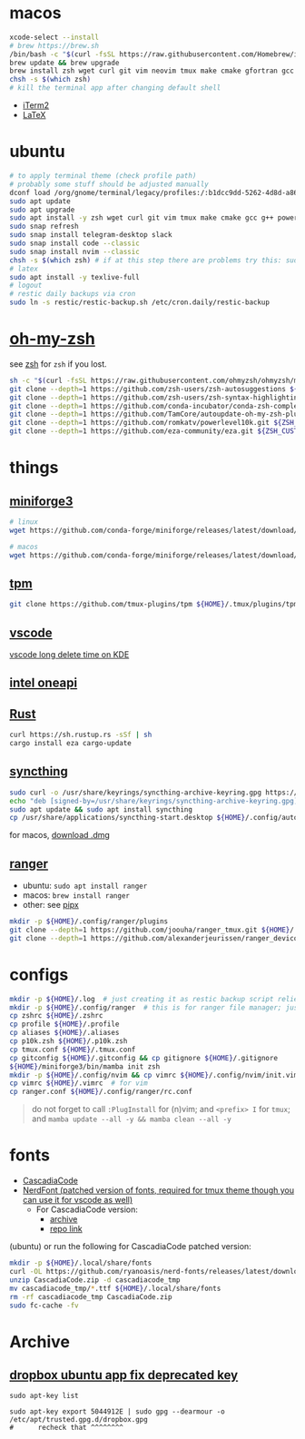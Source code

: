 # macos
```bash
xcode-select --install
# brew https://brew.sh
/bin/bash -c "$(curl -fsSL https://raw.githubusercontent.com/Homebrew/install/HEAD/install.sh)"
brew update && brew upgrade
brew install zsh wget curl git vim neovim tmux make cmake gfortran gcc g++
chsh -s $(which zsh)
# kill the terminal app after changing default shell
```
* [iTerm2](https://iterm2.com)
* [LaTeX](http://www.tug.org/mactex/)


# ubuntu
```bash
# to apply terminal theme (check profile path)
# probably some stuff should be adjusted manually
dconf load /org/gnome/terminal/legacy/profiles:/:b1dcc9dd-5262-4d8d-a863-c897e6d979b9/ < terminal_themes/breeze.dconf
sudo apt update
sudo apt upgrade
sudo apt install -y zsh wget curl git vim tmux make cmake gcc g++ powerline fonts-powerline gfortran gnome-tweaks gdu restic
sudo snap refresh
sudo snap install telegram-desktop slack
sudo snap install code --classic
sudo snap install nvim --classic
chsh -s $(which zsh) # if at this step there are problems try this: sudo usermod -s /usr/bin/zsh $(whoami)
# latex
sudo apt install -y texlive-full
# logout
# restic daily backups via cron
sudo ln -s restic/restic-backup.sh /etc/cron.daily/restic-backup
```

# [oh-my-zsh](https://github.com/ohmyzsh/ohmyzsh#basic-installation)
see [zsh](https://github.com/ohmyzsh/ohmyzsh/wiki/Installing-ZSH) for `zsh` if you lost.
```bash
sh -c "$(curl -fsSL https://raw.githubusercontent.com/ohmyzsh/ohmyzsh/master/tools/install.sh)"
git clone --depth=1 https://github.com/zsh-users/zsh-autosuggestions ${ZSH_CUSTOM:-$HOME/.oh-my-zsh/custom}/plugins/zsh-autosuggestions
git clone --depth=1 https://github.com/zsh-users/zsh-syntax-highlighting.git ${ZSH_CUSTOM:-$HOME/.oh-my-zsh/custom}/plugins/zsh-syntax-highlighting
git clone --depth=1 https://github.com/conda-incubator/conda-zsh-completion.git ${ZSH_CUSTOM:-$HOME/.oh-my-zsh/custom}/plugins/conda-zsh-completion
git clone --depth=1 https://github.com/TamCore/autoupdate-oh-my-zsh-plugins ${ZSH_CUSTOM:-$HOME/.oh-my-zsh/custom}/plugins/autoupdate
git clone --depth=1 https://github.com/romkatv/powerlevel10k.git ${ZSH_CUSTOM:-$HOME/.oh-my-zsh/custom}/themes/powerlevel10k
git clone --depth=1 https://github.com/eza-community/eza.git ${ZSH_CUSTOM:-$HOME/.oh-my-zsh/custom}/eza
```


# things
## [miniforge3](https://github.com/conda-forge/miniforge#miniforge3)
```bash 
# linux
wget https://github.com/conda-forge/miniforge/releases/latest/download/Miniforge3-Linux-x86_64.sh
```
```bash
# macos
wget https://github.com/conda-forge/miniforge/releases/latest/download/Miniforge3-MacOSX-x86_64.sh
```

## [tpm](https://github.com/tmux-plugins/tpm)
```bash
git clone https://github.com/tmux-plugins/tpm ${HOME}/.tmux/plugins/tpm
```

## [vscode](https://code.visualstudio.com)
[vscode long delete time on KDE](https://jamezrin.name/fix-visual-studio-code-freezing-when-deleting)

## [intel oneapi](https://software.intel.com/content/www/us/en/develop/tools/oneapi/all-toolkits.html)

## [Rust](https://doc.rust-lang.org/cargo/getting-started/installation.html)
```bash
curl https://sh.rustup.rs -sSf | sh
cargo install eza cargo-update
```

## [syncthing](https://syncthing.net/downloads)
```bash
sudo curl -o /usr/share/keyrings/syncthing-archive-keyring.gpg https://syncthing.net/release-key.gpg
echo "deb [signed-by=/usr/share/keyrings/syncthing-archive-keyring.gpg] https://apt.syncthing.net/ syncthing stable" | sudo tee /etc/apt/sources.list.d/syncthing.list
sudo apt update && sudo apt install syncthing
cp /usr/share/applications/syncthing-start.desktop ${HOME}/.config/autostart
```
for macos, [download .dmg](https://github.com/syncthing/syncthing-macos/releases)

## [ranger](https://github.com/ranger/ranger/tree/master)
* ubuntu: ```sudo apt install ranger```
* macos: ```brew install ranger```
* other: see [pipx](https://github.com/ranger/ranger/tree/master#installing)

```bash
mkdir -p ${HOME}/.config/ranger/plugins
git clone --depth=1 https://github.com/joouha/ranger_tmux.git ${HOME}/.config/ranger/plugins
git clone --depth=1 https://github.com/alexanderjeurissen/ranger_devicons.git ${HOME}/.config/ranger/plugins
```


# configs
```bash
mkdir -p ${HOME}/.log  # just creating it as restic backup script relies on it
mkdir -p ${HOME}/.config/ranger  # this is for ranger file manager; just to be sure it exists
cp zshrc ${HOME}/.zshrc
cp profile ${HOME}/.profile
cp aliases ${HOME}/.aliases
cp p10k.zsh ${HOME}/.p10k.zsh
cp tmux.conf ${HOME}/.tmux.conf
cp gitconfig ${HOME}/.gitconfig && cp gitignore ${HOME}/.gitignore
${HOME}/miniforge3/bin/mamba init zsh
mkdir -p ${HOME}/.config/nvim && cp vimrc ${HOME}/.config/nvim/init.vim  # for neovim
cp vimrc ${HOME}/.vimrc  # for vim
cp ranger.conf ${HOME}/.config/ranger/rc.conf
```
> do not forget to call `:PlugInstall` for (n)vim;
> and `<prefix> I` for `tmux`;
> and `mamba update --all -y && mamba clean --all -y`


# fonts
* [CascadiaCode](https://github.com/microsoft/cascadia-code)
* [NerdFont (patched version of fonts, required for tmux theme though you can use it for vscode as well)](https://github.com/ryanoasis/nerd-fonts)
  * For CascadiaCode version:
    * [archive](https://github.com/ryanoasis/nerd-fonts/releases/latest)
    * [repo link](https://github.com/ryanoasis/nerd-fonts/tree/master/patched-fonts/CascadiaCode)

(ubuntu) or run the following for CascadiaCode patched version:
```bash
mkdir -p ${HOME}/.local/share/fonts
curl -OL https://github.com/ryanoasis/nerd-fonts/releases/latest/download/CascadiaCode.zip
unzip CascadiaCode.zip -d cascadiacode_tmp
mv cascadiacode_tmp/*.ttf ${HOME}/.local/share/fonts
rm -rf cascadiacode_tmp CascadiaCode.zip
sudo fc-cache -fv
```


# Archive
## [dropbox ubuntu app fix deprecated key](https://itsfoss.com/key-is-stored-in-legacy-trusted-gpg/)
`sudo apt-key list`
```
sudo apt-key export 5044912E | sudo gpg --dearmour -o /etc/apt/trusted.gpg.d/dropbox.gpg
#      recheck that ^^^^^^^^
```

